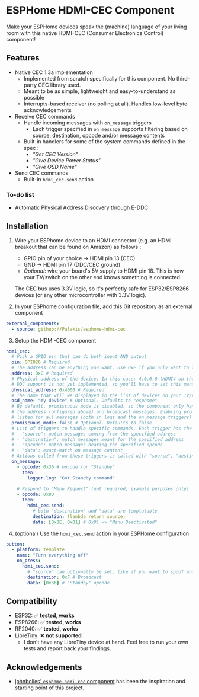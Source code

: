 # ESPHome HDMI-CEC Component

Make your ESPHome devices speak the (machine) language of your living room with this native HDMI-CEC (Consumer Electronics Control) component!

## Features

- Native CEC 1.3a implementation
    - Implemented from scratch specifically for this component. No third-party CEC library used.
    - Meant to be as simple, lightweight and easy-to-understand as possible
    - Interrupts-based receiver (no polling at all). Handles low-level byte acknowledgements
- Receive CEC commands
    - Handle incoming messages with `on_message` triggers
      - Each trigger specified in `on_message` supports filtering based on source, destination, opcode and/or message contents
    - Built-in handlers for some of the system commands defined in the spec :
      - _"Get CEC Version"_
      - _"Give Device Power Status"_
      - _"Give OSD Name"_
- Send CEC commands
    - Built-in `hdmi_cec.send` action

### To-do list

- Automatic Physical Address Discovery through E-DDC

## Installation

1. Wire your ESPhome device to an HDMI connector (e.g. an HDMI breakout that can be found on Amazon) as follows :
    - GPIO pin of your choice -> HDMI pin 13 (CEC)
    - GND -> HDMI pin 17 (DDC/CEC ground)
    - _Optional_: wire your board's 5V supply to HDMI pin 18. This is how your TV/switch on the other end knows something is connected.

    The CEC bus uses 3.3V logic, so it's perfectly safe for ESP32/ESP8266 devices (or any other microcontroller with 3.3V logic).

2. In your ESPhome configuration file, add this Git repository as an external component

```yaml
external_components:
  - source: github://Palakis/esphome-hdmi-cec
```

3. Setup the HDMI-CEC component

```yaml
hdmi_cec:
  # Pick a GPIO pin that can do both input AND output
  pin: GPIO26 # Required
  # The address can be anything you want. Use 0xF if you only want to listen to the bus and not act like a standard device
  address: 0xE # Required
  # Physical address of the device. In this case: 4.0.0.0 (HDMI4 on the TV)
  # DDC support is not yet implemented, so you'll have to set this manually.
  physical_address: 0x4000 # Required
  # The name that will we displayed in the list of devices on your TV/receiver
  osd_name: "my device" # Optional. Defaults to "esphome"
  # By default, promiscuous mode is disabled, so the component only handles directly-address messages (matching
  # the address configured above) and broadcast messages. Enabling promiscuous mode will make the component
  # listen for all messages (both in logs and the on_message triggers)
  promiscuous_mode: false # Optional. Defaults to false
  # List of triggers to handle specific commands. Each trigger has the following optional filter parameters:
  # - "source": match messages coming from the specified address
  # - "destination": match messages meant for the specified address
  # - "opcode": match messages bearing the specified opcode
  # - "data": exact-match on message content
  # Actions called from these triggers is called with "source", "destination" and "data" as parameters
  on_message:
    - opcode: 0x36 # opcode for "Standby"
      then:
        logger.log: "Got Standby command"
    
    # Respond to "Menu Request" (not required, example purposes only)
    - opcode: 0x8D
      then:
        hdmi_cec.send:
          # both "destination" and "data" are templatable
          destination: !lambda return source;
          data: [0x8E, 0x01] # 0x01 => "Menu Deactivated"

```

4. (optional) Use the `hdmi_cec.send` action in your ESPHome configuration

```yaml
button:
  - platform: template
    name: "Turn everything off"
    on_press:
      hdmi_cec.send:
        # "source" can optionally be set, like if you want to spoof another device's address
        destination: 0xF # Broadcast
        data: [0x36] # "Standby" opcode
```

## Compatibility

- ESP32: ✅ **tested, works**
- ESP8266: ✅ **tested, works**
- RP2040: ✅ **tested, works**
- LibreTiny: ❌ **not supported**
  - I don't have any LibreTiny device at hand. Feel free to run your own tests and report back your findings.

## Acknowledgements

- [johnboiles' `esphome-hdmi-cec` component](https://github.com/johnboiles/esphome-hdmi-cec) has been the inspiration and starting point of this project.
